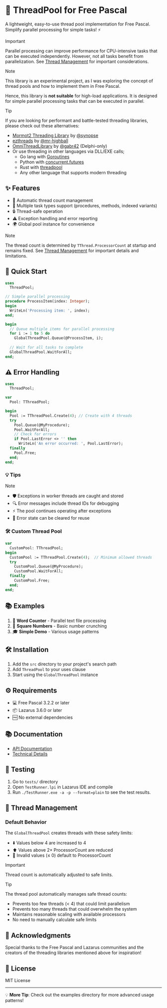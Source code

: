 # 🚀 ThreadPool for Free Pascal

A lightweight, easy-to-use thread pool implementation for Free Pascal. Simplify parallel processing for simple tasks! ⚡

> [!IMPORTANT]
> Parallel processing can improve performance for CPU-intensive tasks that can be executed independently. However, not all tasks benefit from parallelization. See [Thread Management](#-thread-management) for important considerations.

> [!NOTE]
> This library is an experimental project, as I was exploring the concept of thread pools and how to implement them in Free Pascal.
> 
> Hence, this library is **not suitable** for high-load applications. It is designed for simple parallel processing tasks that can be executed in parallel.

> [!TIP]
> 
> If you are looking for performant and battle-tested threading libraries, please check out these alternatives:
> 
> - [Mormot2 Threading Library](https://github.com/synopse/mORMot2) by [@synopse](https://github.com/synopse)
> - [ezthreads](https://github.com/mr-highball/ezthreads) by [@mr-highball](https://github.com/mr-highball)
> - [OmniThreadLibrary](https://github.com/gabr42/OmniThreadLibrary) by [@gabr42](https://github.com/gabr42) (Delphi-only)
> - Or use threading in other languages via DLL/EXE calls;
>    - Go lang with [Goroutines](https://go.dev/tour/concurrency/1)
>    - Python with [concurrent.futures](https://docs.python.org/3/library/concurrent.futures.html)
>    - Rust with [threadpool](https://github.com/lifthrasiir/threadpool)
>    - Any other language that supports modern threading

## ✨ Features

- 🔄 Automatic thread count management
- 🎯 Multiple task types support (procedures, methods, indexed variants)
- 🔒 Thread-safe operation
- ⚠️ Exception handling and error reporting
- 🌍 Global pool instance for convenience

> [!NOTE]
> The thread count is determined by `TThread.ProcessorCount` at startup and remains fixed. See [Thread Management](#-thread-management) for important details and limitations.

## 🏃 Quick Start

```pascal
uses
  ThreadPool;

// Simple parallel processing
procedure ProcessItem(index: Integer);
begin
  WriteLn('Processing item: ', index);
end;

begin
  // Queue multiple items for parallel processing
  for i := 1 to 5 do
    GlobalThreadPool.Queue(@ProcessItem, i);
    
  // Wait for all tasks to complete
  GlobalThreadPool.WaitForAll;
end;
```

## ⚠️ Error Handling


```pascal
uses
  ThreadPool;

var
  Pool: TThreadPool;

begin
  Pool := TThreadPool.Create(4); // Create with 4 threads
  try
    Pool.Queue(@MyProcedure);
    Pool.WaitForAll;
    // Check for errors
    if Pool.LastError <> '' then
      WriteLn('An error occurred: ', Pool.LastError);
  finally
    Pool.Free;
  end;
end;
```

### 💡 Tips

> [!NOTE]
> - 🛡️ Exceptions in worker threads are caught and stored
> - 🔍 Error messages include thread IDs for debugging
> - ⚡ The pool continues operating after exceptions
> - 🔄 Error state can be cleared for reuse


### 🛠️ Custom Thread Pool

```pascal
var
  CustomPool: TThreadPool;
begin
  CustomPool := TThreadPool.Create(4);  // Minimum allowed threads
  try
    CustomPool.Queue(@MyProcedure);
    CustomPool.WaitForAll;
  finally
    CustomPool.Free;
  end;
end;
```

## 📚 Examples

1. 📝 **Word Counter** - Parallel text file processing
2. 🔢 **Square Numbers** - Basic number crunching
3. 🎓 **Simple Demo** - Various usage patterns

## 🛠️ Installation

1. Add the `src` directory to your project's search path
2. Add `ThreadPool` to your uses clause
3. Start using the `GlobalThreadPool` instance

## ⚙️ Requirements

- 💻 Free Pascal 3.2.2 or later
- 📦 Lazarus 3.6.0 or later
- 🆓 No external dependencies


## 📚 Documentation

- [API Documentation](docs/API-Docs.md)
- [Technical Details](docs/TECHNICAL.md)

## 🧪 Testing

1. Go to `tests/` directory
2. Open `TestRunner.lpi` in Lazarus IDE and compile
3. Run `./TestRunner.exe -a -p --format=plain` to see the test results.

## 🧵 Thread Management

### Default Behavior
The `GlobalThreadPool` creates threads with these safety limits:
- ⬇️ Values below 4 are increased to 4
- ⬆️ Values above 2× ProcessorCount are reduced
- 🎯 Invalid values (≤ 0) default to ProcessorCount

> [!IMPORTANT]
> Thread count is automatically adjusted to safe limits.

> [!TIP]
> The thread pool automatically manages safe thread counts:
> - Prevents too few threads (< 4) that could limit parallelism
> - Prevents too many threads that could overwhelm the system
> - Maintains reasonable scaling with available processors
> - No need to manually calculate safe limits


## 👏 Acknowledgments

Special thanks to the Free Pascal and Lazarus communities and the creators of the threading libraries mentioned above for inspiration!


## 📄 License
MIT License


---

💡 **More Tip**: Check out the examples directory for more advanced usage patterns!


